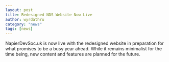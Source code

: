 ```yaml
---
layout: post
title: Redesigned NDS Website Now Live
author: wyrdathru
category: "news"
tags: [news]
---
```

NapierDevSoc.uk is now live with the redesigned website in preparation for what promises to be a busy year ahead. While it remains minimalist for the time being, new content and features are planned for the future.